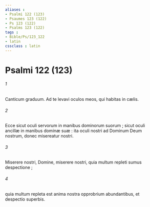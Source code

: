```yaml
---
aliases : 
- Psalmi 122 (123)
- Psaumes 123 (122)
- Ps 123 (122)
- Psalms 123 (122)
tags : 
- Bible/Ps/123_122
- latin
cssclass : latin
---
```


# Psalmi 122 (123)

###### 1
Canticum graduum. Ad te levavi oculos meos, qui habitas in cælis.
###### 2
Ecce sicut oculi servorum in manibus dominorum suorum ; sicut oculi ancillæ in manibus dominæ suæ : ita oculi nostri ad Dominum Deum nostrum, donec misereatur nostri.
###### 3
Miserere nostri, Domine, miserere nostri, quia multum repleti sumus despectione ;
###### 4
quia multum repleta est anima nostra opprobrium abundantibus, et despectio superbis.
